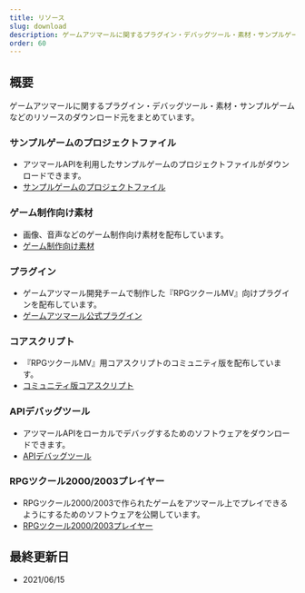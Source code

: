 ```yaml
---
title: リソース
slug: download
description: ゲームアツマールに関するプラグイン・デバッグツール・素材・サンプルゲームなどのリソースのダウンロードについて
order: 60
---
```

    
## 概要
ゲームアツマールに関するプラグイン・デバッグツール・素材・サンプルゲームなどのリソースのダウンロード元をまとめています。
    
### サンプルゲームのプロジェクトファイル
 - アツマールAPIを利用したサンプルゲームのプロジェクトファイルがダウンロードできます。
 - [サンプルゲームのプロジェクトファイル](/download/sample-projects)
    
### ゲーム制作向け素材
 - 画像、音声などのゲーム制作向け素材を配布しています。
 - [ゲーム制作向け素材](/download/materials)
    
### プラグイン
 - ゲームアツマール開発チームで制作した『RPGツクールMV』向けプラグインを配布しています。
 - [ゲームアツマール公式プラグイン](/download/plugins)
    
### コアスクリプト
 - 『RPGツクールMV』用コアスクリプトのコミュニティ版を配布しています。
 - [コミュニティ版コアスクリプト](/download/corescript)
    
### APIデバッグツール
 - アツマールAPIをローカルでデバッグするためのソフトウェアをダウンロードできます。
 - [APIデバッグツール](/download/atsumaru-debugger)
    
### RPGツクール2000/2003プレイヤー
 - RPGツクール2000/2003で作られたゲームをアツマール上でプレイできるようにするためのソフトウェアを公開しています。
 - [RPGツクール2000/2003プレイヤー](/download/200x-player)
    
## 最終更新日
 - 2021/06/15
